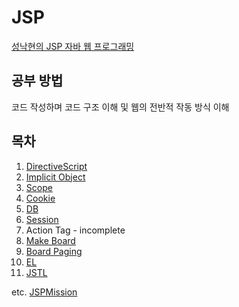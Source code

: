 # JSP

[성낙현의 JSP 자바 웹 프로그래밍](https://github.com/goldenrabbit2020/musthave_jsp)

## 공부 방법
코드 작성하며 코드 구조 이해 및 웹의 전반적 작동 방식 이해

## 목차
1. [DirectiveScript](https://github.com/JinhyeokKo/JSP/tree/main/webapp/DirectiveScript)
2. [Implicit Object](https://github.com/JinhyeokKo/JSP/tree/main/webapp/ImplicitObject)
3. [Scope](https://github.com/JinhyeokKo/JSP/tree/main/webapp/Scope)
4. [Cookie](https://github.com/JinhyeokKo/JSP/tree/main/webapp/Cookie)
5. [DB](https://github.com/JinhyeokKo/JSP/tree/main/webapp/JDBC)
6. [Session](https://github.com/JinhyeokKo/JSP/tree/main/webapp/Session)
7. Action Tag - incomplete
8. [Make Board](https://github.com/JinhyeokKo/JSP/tree/main/webapp/Board)
9. [Board Paging](https://github.com/JinhyeokKo/JSP/tree/main/webapp/PagingBoard)
10. [EL](https://github.com/JinhyeokKo/JSP/tree/main/webapp/EL)
11. [JSTL](https://github.com/JinhyeokKo/JSP/tree/main/webapp/JSTL)

etc. [JSPMission](https://github.com/JinhyeokKo/JSP/tree/main/webapp/JSPMission)
